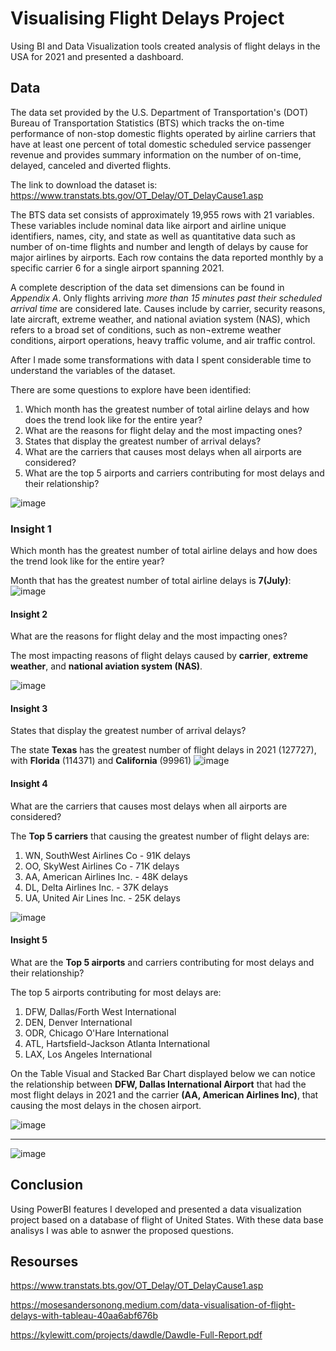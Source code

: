 
 # Visualising Flight Delays Project 

 Using BI and Data Visualization tools created analysis of flight delays in the USA for 2021 and presented a dashboard.
 
 ## Data

The data set provided by the U.S. Department of Transportation's (DOT) Bureau of Transportation Statistics (BTS) which tracks the on-time performance of non-stop domestic flights operated by airline carriers that have at least one percent of total domestic scheduled service passenger revenue and provides summary information on the number of on-time, delayed, canceled and diverted flights. 

The link to download the dataset is: https://www.transtats.bts.gov/OT_Delay/OT_DelayCause1.asp

The BTS data set consists of approximately 19,955 rows with 21 variables. These variables include nominal data like airport and airline unique identifiers, names, city, and state as well as quantitative data such as number of on-time flights and number and length of delays by cause for major airlines by airports. Each row contains the data reported monthly by a specific carrier 6 for a single airport spanning 2021. 

A complete description of the data set dimensions can be found in <i>Appendix A</i>. Only flights arriving <i>more than 15 minutes past their scheduled arrival time</i> are considered late.
Causes include by carrier, security reasons, late aircraft, extreme weather, and national aviation system (NAS), which refers to a broad set of conditions, such as non¬extreme weather conditions, airport operations, heavy traffic volume, and air traffic control.

After I made some transformations with data I spent considerable time to understand the variables of the dataset.

There are some questions to explore have been identified:

1.	Which month has the greatest number of total airline delays and how does the trend look like for the entire year?
2.	What are the reasons for flight delay and the most impacting ones?
3.	States that display the greatest number of arrival delays?
4.	What are the carriers that causes most delays when all airports are considered?
5.	What are the top 5 airports and carriers contributing for most delays and their relationship?


![image](https://user-images.githubusercontent.com/118057504/224167166-eff47a3d-eefb-4a55-8dc9-86eff87b47ac.png)


### Insight 1 
Which month has the greatest number of total airline delays and how does the trend look like for the entire year?

Month that has the greatest number of total airline delays is <b>7(July)</b>:
![image](https://user-images.githubusercontent.com/118057504/224167366-57bfeb93-8111-4dcd-91dc-a1bf6ecffb4d.png)



#### Insight 2 
What are the reasons for flight delay and the most impacting ones?

The most impacting reasons of flight delays caused  by <b>carrier</b>, <b>extreme weather</b>, and <b>national aviation system (NAS)</b>.

![image](https://user-images.githubusercontent.com/118057504/224286188-66fe2e17-5b9d-44ca-80a6-ed80b01f304a.png)

#### Insight 3 
States that display the greatest number of arrival delays?

The state <b>Texas</b> has the greatest number of flight delays in 2021 (127727), with <b>Florida</b> (114371) and <b>California</b> (99961)
![image](https://user-images.githubusercontent.com/118057504/224288625-deb8408f-dfe3-434b-8043-ad1ee634cbfc.png)



#### Insight 4 
What are the carriers that causes most delays when all airports are considered?

The <b>Top 5 carriers</b> that causing the greatest number of flight delays are:
1) WN, SouthWest Airlines Co - 91K delays
2) OO, SkyWest Airlines Co - 71K delays
3) AA, American Airlines Inc. - 48K delays
4) DL, Delta Airlines Inc. - 37K delays
5) UA, United Air Lines Inc. - 25K delays

![image](https://user-images.githubusercontent.com/118057504/224290446-020933c4-6be6-45cc-bd94-f6817fa75d29.png)


#### Insight 5 
What are the <b>Top 5 airports</b> and carriers contributing for most delays and their relationship?

The top 5 airports contributing for most delays are:
1) DFW, Dallas/Forth West International
2) DEN, Denver International
3) ODR, Chicago O'Hare International
4) ATL, Hartsfield-Jackson Atlanta International
5) LAX, Los Angeles International

On the Table Visual and Stacked Bar Chart displayed below we can notice the relationship between <b>DFW,  Dallas International Airport</b> that had the most flight delays in 2021 and the carrier <b>(AA, American Airlines Inc)</b>, that causing the most delays in the chosen airport.

![image](https://user-images.githubusercontent.com/118057504/224296712-30c40775-b07a-4c71-8923-9256201d0afe.png)


---------------------------------------------------------------------------------------------
![image](https://user-images.githubusercontent.com/118057504/224116199-bb570055-966e-4991-941d-accf68a32800.png)

## Conclusion

Using PowerBI features  I developed and presented a data visualization project based on a database of flight of United States. With these data base analisys I was able to asnwer the proposed questions.



## Resourses

https://www.transtats.bts.gov/OT_Delay/OT_DelayCause1.asp

https://mosesandersonong.medium.com/data-visualisation-of-flight-delays-with-tableau-40aa6abf676b

https://kylewitt.com/projects/dawdle/Dawdle-Full-Report.pdf






